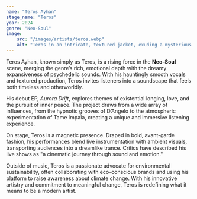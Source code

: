 ```yaml
---
name: "Teros Ayhan"
stage_name: "Teros"
year: 2024
genre: "Neo-Soul"
image: 
    src: "/images/artists/teros.webp"
    alt: "Teros in an intricate, textured jacket, exuding a mysterious and introspective aura, captured in moody, cinematic lighting"
---
```


Teros Ayhan, known simply as Teros, is a rising force in the **Neo-Soul** scene, merging the genre’s rich, emotional depth with the dreamy expansiveness of psychedelic sounds. With his hauntingly smooth vocals and textured production, Teros invites listeners into a soundscape that feels both timeless and otherworldly.

His debut EP, *Aurora Drift*, explores themes of existential longing, love, and the pursuit of inner peace. The project draws from a wide array of influences, from the hypnotic grooves of D’Angelo to the atmospheric experimentation of Tame Impala, creating a unique and immersive listening experience.

On stage, Teros is a magnetic presence. Draped in bold, avant-garde fashion, his performances blend live instrumentation with ambient visuals, transporting audiences into a dreamlike trance. Critics have described his live shows as "a cinematic journey through sound and emotion."

Outside of music, Teros is a passionate advocate for environmental sustainability, often collaborating with eco-conscious brands and using his platform to raise awareness about climate change. With his innovative artistry and commitment to meaningful change, Teros is redefining what it means to be a modern artist.
